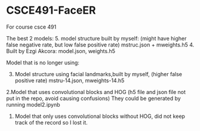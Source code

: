 # CSCE491-FaceER
For course csce 491

The best 2 models:
5. model structure built by myself: (might have higher false negative rate, but low false positive rate)
mstruc.json + mweights.h5
4. Built by Ezgi Akcora:
model.json, weights.h5

Model that is no longer using:

3. Model structure using facial landmarks,built by myself, (higher false positive rate)
mstru-14.json, mweights-14.h5

2.Model that uses convolutional blocks and HOG
(h5 file and json file not put in the repo, avoid causing confusions)
They could be generated by running model2.ipynb

1. Model that only uses convolutional blocks without HOG, did not keep track of the record so I lost it.
